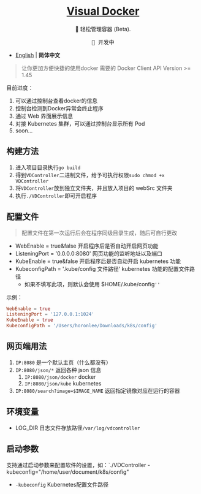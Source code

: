 <h1 align="center">
<a href="https://valaxy.site">Visual Docker</a>
</h1>

<p align="center">
🐳 轻松管理容器 (Beta).
</p>

<pre align="center">
🧪 开发中
</pre>

- [English](./README.md) | **简体中文**

> 让你更加方便快捷的使用docker
> 需要的 Docker Client API Version >= 1.45

目前进度：
1. 可以通过控制台查看docker的信息
2. 控制台检测到Docker异常会终止程序
3. 通过 Web 界面展示信息
4. 对接 Kubernetes 集群，可以通过控制台显示所有 Pod
5. soon...

## 构建方法

1. 进入项目目录执行`go build`
2. 得到`VDController`二进制文件，给予可执行权限`sudo chmod +x VDController`
3. 将`VDController`放到独立文件夹，并且放入项目的 webSrc 文件夹
4. 执行`./VDController`即可开启程序

## 配置文件

> 配置文件在第一次运行后会在程序同级目录生成，随后可自行更改

- WebEnable = true&false 开启程序后是否自动开启网页功能
- ListeningPort = '0.0.0.0:8080' 网页功能的监听地址以及端口
- KubeEnable = true&false 开启程序后是否自动开启 kubernetes 功能
- KubeconfigPath = '.kube/config 文件路径' kubernetes 功能的配置文件路径
  - 如果不填写此项，则默认会使用 $HOME/.kube/config`''`

示例：
```toml
WebEnable = true
ListeningPort = '127.0.0.1:1024'
KubeEnable = true
KubeconfigPath = '/Users/horonlee/Downloads/k8s/config'
```

## 网页端用法

1. `IP:8080` 是一个默认主页（什么都没有）
2. `IP:8080/json/*` 返回各种 json 信息
   1. `IP:8080/json/docker` docker
   2. `IP:8080/json/kube` kubernetes
3. `IP:8080/search?image=$IMAGE_NAME` 返回指定镜像对应在运行的容器

## 环境变量
- LOG_DIR 日志文件存放路径`/var/log/vdcontroller`

## 启动参数

支持通过启动参数来配置软件的设置，如：`./VDController -kubeconfig="/home/user/document/k8s/config"

- `-kubeconfig` Kubernetes配置文件路径